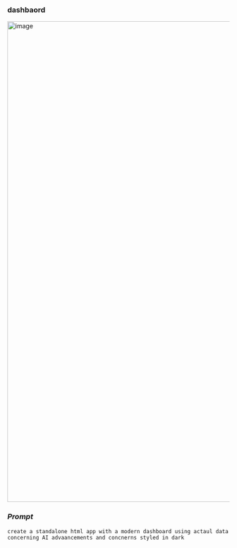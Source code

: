### dashbaord

<img width="1789" height="1089" alt="image" src="https://github.com/user-attachments/assets/8bb9f56b-07ca-449e-8c4e-5051296751f6" />

### *Prompt*

`create a standalone html app with a modern dashboard using actaul data concerning AI advaancements and concnerns styled in dark `
